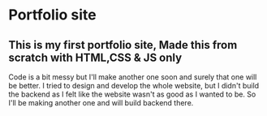 # Portfolio site
## This is my first portfolio site, Made this from scratch with HTML,CSS & JS only
Code is a bit messy but I'll make another one soon and surely that one will be better.
I tried to design and develop the whole website, but I didn't build the backend as I felt like the website wasn't as good as I wanted to be.
So I'll be making another one and will build backend there.

